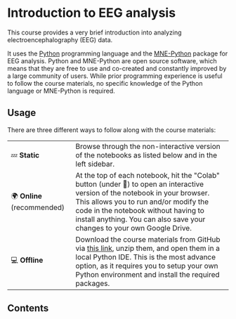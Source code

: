 # Introduction to EEG analysis

This course provides a very brief introduction into analyzing electroencephalography (EEG) data.

It uses the [Python](https://www.python.org/) programming language and the [MNE-Python](https://mne.tools/stable/index.html) package for EEG analysis.
Python and MNE-Python are open source software, which means that they are free to use and co-created and constantly improved by a large community of users.
While prior programming experience is useful to follow the course materials, no specific knowledge of the Python language or MNE-Python is required.

## Usage

There are three different ways to follow along with the course materials:

|                            |                                                                                                                                                                                                                                                                                                               |
| -------------------------- | ------------------------------------------------------------------------------------------------------------------------------------------------------------------------------------------------------------------------------------------------------------------------------------------------------------- |
| 💤 **Static**               | Browse through the non-interactive version of the notebooks as listed below and in the left sidebar.                                                                                                                                                                                                          |
| 🌍 **Online** (recommended) | At the top of each notebook, hit the "Colab" button (under 🚀) to open an interactive version of the notebook in your browser. This allows you to run and/or modify the code in the notebook without having to install anything. You can also save your changes to your own Google Drive.                      |
| 💻 **Offline**              | Download the course materials from GitHub via [this link](https://github.com/alexenge/intro-to-eeg/archive/refs/heads/main.zip), unzip them, and open them in a local Python IDE. This is the most advance option, as it requires you to setup your own Python environment and install the required packages. |

## Contents

```{tableofcontents}
```
